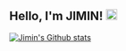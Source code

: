 ## Hello, I'm JIMIN! <img src="https://media.giphy.com/media/hvRJCLFzcasrR4ia7z/giphy.gif" width="20">
<!--
**LeeJimin2/LeeJimin2** is a ✨ _special_ ✨ repository because its `README.md` (this file) appears on your GitHub profile.

Here are some ideas to get you started:

- 🔭 I’m currently working on ...
- 🌱 I’m currently learning ...
- 👯 I’m looking to collaborate on ...
- 🤔 I’m looking for help with ...
- 💬 Ask me about ...
- 📫 How to reach me: ...
- 😄 Pronouns: ...
- ⚡ Fun fact: ...
-->

[![Jimin's Github stats](https://github-readme-stats.vercel.app/api?username=LeeJimin2)](https://github.com/LeeJimin2/github-readme-stats)
